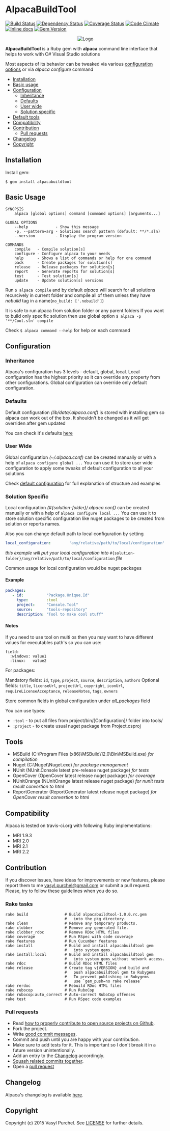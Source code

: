 # AlpacaBuildTool

[![Build Status](https://travis-ci.org/vasyl-purchel/alpaca.svg?branch=master)](https://travis-ci.org/vasyl-purchel/alpaca)
[![Dependency Status](https://gemnasium.com/vasyl-purchel/alpaca.svg)](https://gemnasium.com/vasyl-purchel/alpaca)
[![Coverage Status](https://coveralls.io/repos/vasyl-purchel/alpaca/badge.svg?branch=master)](https://coveralls.io/r/vasyl-purchel/alpaca?branch=master)
[![Code Climate](https://codeclimate.com/github/vasyl-purchel/alpaca/badges/gpa.svg)](https://codeclimate.com/github/vasyl-purchel/alpaca)
[![Inline docs](https://inch-ci.org/github/vasyl-purchel/alpaca.svg)](http://inch-ci.org/github/vasyl-purchel/alpaca)
[![Gem Version](https://badge.fury.io/rb/alpacabuildtool.svg)](http://badge.fury.io/rb/alpacabuildtool)

<p align="center">
  <img src="https://raw.githubusercontent.com/vasyl-purchel/alpaca/master/lib/alpaca/data/logo.jpg" alt="Logo"/>
</p>

**AlpacaBuildTool** is a Ruby gem with **alpaca** command line interface that
helps to work with C# Visual Studio solutions

Most aspects of its behavior can be tweaked via various
[configuration options][1]
or via _alpaca configure_ command

- [Installation](#installation)
- [Basic usage](#basic-usage)
- [Configuration](#configuration)
    - [Inheritance](#inheritance)
    - [Defaults](#defaults)
    - [User wide](#user-wide)
    - [Solution specific](#solution-specific)
- [Default tools](#tools)
- [Compatibility](#compatibility)
- [Contribution](#contribution)
    - [Pull requests](#pull-requests)
- [Changelog](#changelog)
- [Copyright](#copyright)

## Installation

Install gem:

   ```
   $ gem install alpacabuildtool
   ```

## Basic Usage

   ```
   SYNOPSIS
       alpaca [global options] command [command options] [arguments...]

   GLOBAL OPTIONS
       --help            - Show this message
       -p, --pattern=arg - Solutions search pattern (default: **/*.sln)
       --version         - Display the program version

   COMMANDS
       compile   - Compile solution[s]
       configure - Configure alpaca to your needs
       help      - Shows a list of commands or help for one command
       pack      - Create packages for solution[s]
       release   - Release packages for solution[s]
       report    - Generate reports for solution[s]
       test      - Test solution[s]
       update    - Update solution[s] versions
   ```

Run `$ alpaca compile` and by default *alpaca* will search for all solutions
recurcively in current folder and compile all of them unless they have
*nobuild* tag in a name(`no_build: ['.nobuild']`)

It is safe to run alpaca from solution folder or any parent folders
If you want to build only specific solution then use global option
`$ alpaca -p '**/Cool.sln' compile`

Check `$ alpaca command --help` for help on each command

## Configuration

### Inheritance

Alpaca's configuration has 3 levels - default, global, local.
Local configuration has the highest priority so it can override any property
from other configurations. Global configuration can override only default
configuration.

### Defaults

Default configuration _(lib/data/.alpaca.conf)_ is stored with installing gem
so alpaca can work out of the box.
It shouldn't be changed as it will get overriden after gem updated

You can check it's defaults [here][1]

### User Wide

Global configuration _(~/.alpaca.conf)_ can be created manually or
with a help of `alpaca configure global ...`
You can use it to store user wide configuration to apply some tweaks of
default configuration to all your solutions

Check [default configuration][1]
for full explanation of structure and examples

### Solution Specific

Local configuration _(#{solution-folder}/.alpaca.conf)_ can be created
manually or with a help of `alpaca configure local ...`
You can use it to store solution specific configuration like nuget packages
to be created from solution or reports names.

Also you can change default path to local configuration by setting

   ```yaml
   local_configuration:        'any/relative/path/to/local/configuration'
   ```

_this example will put your local configuration into_
`#{solution-folder}/any/relative/path/to/local/configuration` _file_

Common usage for local configuration would be nuget packages

#### Example

   ```yaml
   packages:
      - id:          "Package.Unique.Id"
        type:        :tool
        project:     "Console.Tool"
        source:      "tools-repository"
        description: "Tool to make cool stuff"
   ```

#### Notes

If you need to use tool on multi os then you may want to have different values
for executables path's so you can use:

   ```
   field:
     :windows: value1
     :linux:   value2
   ```

For packages:

Mandatory fields: `id`, `type`, `project`, `source`, `description`, `authors`
Optional fields: `title`, `licenseUrl`, `projectUrl`, `copyright`, `iconUrl`,
                 `requireLicenseAcceptance`, `releaseNotes`, `tags`, `owners`

Store common fields in global configuration under *all_packages* field

You can use types:

* `:tool` - to put all files from project/bin/[Configuration]/ folder
  into tools/
* `:project` - to create usual nuget package from Project.csproj

## Tools

* MSBuild (C:\Program Files (x86)\MSBuild\12.0\Bin\MSBuild.exe)
  _for compilation_
* Nuget (C:\Nuget\Nuget.exe)
  _for package management_
* NUnit (NUnit.Console latest pre-release nuget package)
  _for tests_
* OpenCover (OpenCover latest release nuget package)
  _for coverage_
* NUnitOrange (NUnitOrange latest release nuget package)
  _for nunit tests result convertion to html_
* ReportGenerator (ReportGenerator latest release nuget package)
  _for OpenCover result convertion to html_

## Compatibility

Alpaca is tested on travis-ci.org with following Ruby implementations:

* MRI 1.9.3
* MRI 2.0
* MRI 2.1
* MRI 2.2

## Contribution

If you discover issues, have ideas for improvements or new features,
please report them to me <vasyl.purchel@gmail.com> or submit a pull
request. Please, try to follow these guidelines when you do so.

### Rake tasks

   ```
   rake build                # Build alpacabuildtool-1.0.0.rc.gem
                             #   into the pkg directory.
   rake clean                # Remove any temporary products.
   rake clobber              # Remove any generated file.
   rake clobber_rdoc         # Remove RDoc HTML files
   rake coverage             # Run RSpec with code coverage
   rake features             # Run Cucumber features
   rake install              # Build and install alpacabuildtool gem
                             #   into system gems.
   rake install:local        # Build and install alpacabuildtool gem
                             #   into system gems without network access.
   rake rdoc                 # Build RDoc HTML files
   rake release              # Create tag v{VERSION} and build and
                             #   push alpacabuildtool gem to Rubygems
                             #   To prevent publishing in Rubygems
                             #   use `gem_push=no rake release`
   rake rerdoc               # Rebuild RDoc HTML files
   rake rubocop              # Run RuboCop
   rake rubocop:auto_correct # Auto-correct RuboCop offenses
   rake test                 # Run RSpec code examples
   ```

### Pull requests

* Read [how to properly contribute to open source projects on Github][2].
* Fork the project.
* Write [good commit messages][3].
* Commit and push until you are happy with your contribution.
* Make sure to add tests for it. This is important so I don't break it
  in a future version unintentionally.
* Add an entry to the [Changelog](CHANGELOG) accordingly.
* [Squash related commits together][4].
* Open a [pull request][5]

## Changelog

Alpaca's changelog is available [here](CHANGELOG).

## Copyright

Copyright (c) 2015 Vasyl Purchel. See [LICENSE](LICENSE) for further details.

[1]: https://github.com/vasyl-purchel/alpaca/blob/master/lib/alpacabuildtool/data/.alpaca.conf
[2]: http://gun.io/blog/how-to-github-fork-branch-and-pull-request
[3]: http://tbaggery.com/2008/04/19/a-note-about-git-commit-messages.html
[4]: http://gitready.com/advanced/2009/02/10/squashing-commits-with-rebase.html
[5]: https://help.github.com/articles/using-pull-requests